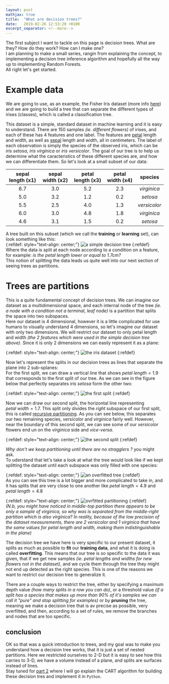```yaml
---
layout: post
mathjax: true
title:  "What are decision trees?"
date:   2019-02-26 12:53:20 +0100
excerpt_separator: <!--more-->
---
```


The first subject I want to tackle on this page is decision trees. What are they? How do they work? How can I make one?  
I am planning to make a small series, rangin from explaining the concept, to implementing a decision tree inference algorithm and hopefully all the way up to implementing Random Forests.  
All right let's get started.  
<!--more-->

# Example data
We are going to use, as an example, the Fisher Iris dataset (more info [here](https://en.wikipedia.org/wiki/Iris_flower_data_set)) and we are going to build a tree that can separate the different types of irises (classes), which is called a classification tree. 

This dataset is a simple, standard dataset in machine learning and it is easy to understand. 
There are  150 samples *(ie. different flowers)* of irises, and each of these has 4 features and one label. The features are [petal](https://en.wikipedia.org/wiki/Petal) length and width, as well as [sepal](https://en.wikipedia.org/wiki/Sepal) length and width, all in centimeters. The label of each observation is simply 
the species of the observed iris, which can be *iris setosa*, *iris virginica* or *iris versicolor*. The goal of our tree is to help us determine what the caracteristics of these different species are, and how we can differentiate them. 
So let's look at a small subset of our data:  

| sepal length (x1) | sepal width (x2) | petal length (x3) | petal width (x4) |   species    |
|:-----------------:|:----------------:|:-----------------:|:----------------:|:------------:|
|        6.7        |        3.0       |        5.2        |        2.3       |  *virginica* |
|        5.0        |        3.2       |        1.2        |        0.2       |   *setosa*   |
|        5.5        |        2.5       |        4.0        |        1.3       | *versicolor* |
|        6.0        |        3.0       |        4.8        |        1.8       |  *virginica* |
|        4.6        |        3.1       |        1.5        |        0.2       |   *setosa*   |

A tree built on this subset (which we call the **training** or **learning** set), can look something like this:  
{:refdef: style="text-align: center;"}
![a simple decision tree]({{site.baseurl}}/assets/images/simple_tree.svg)
{:refdef}
Where the data is split at each node according to a condition on a feature, for example: *is the petal length lower or equal to 1.7cm?*  
This notion of splitting the data leads us quite well into our next section of seeing trees as partitions. 

# Trees are partitions
This is a quite fundamental concept of decision trees. We can imagine our dataset as a multidimensional space, and each internal node of the tree *(ie. a node with a condition not a terminal, leaf node)* is a partition that splits the space into two subspaces.  
Here our dataset is 4 dimensional, however it is a little complicated for use humans to visually understand 4 dimensions, so let's imagine our dataset with only two dimensions. We will restrict our dataset to only petal length and width *(the 2 features which were used in the simple decision tree above)*. Since it is only 2 dimensions we can easily represent it as a plane:  

{:refdef: style="text-align: center;"}
![the iris dataset]({{site.baseurl}}/assets/images/iris_dataset_base.svg)
{:refdef}

Now let's represent the splits in our decision trees as lines that separate the plane into 2 sub-splanes:  
For the first split, we can draw a vertical line that shows  $petal\ length = 1.9$ that corresponds to the first split of our tree. As we can see in the figure below that perfectly separates *iris setosa* form the other two:  

{:refdef: style="text-align: center;"}
![the first split]({{site.baseurl}}/assets/images/iris_dataset_split_1.svg)
{:refdef}  

Now we can draw our second split, the horizontal line representing $petal\ width = 1.7$. This split only divides the *right* subspace of our first split, this is called [recursive partitioning](https://en.wikipedia.org/wiki/Recursive_partitioning). As you can see below, this separates our two remaining species, *versicolor* and *virginica* fairly well. However, near the boundary of this second split, we can see some of our *versicolor* flowers end un on the *virginica* side and *vice-versa*. 

{:refdef: style="text-align: center;"}
![the second split]({{site.baseurl}}/assets/images/iris_dataset_split_2.svg)
{:refdef}  

*Why don't we keep partitioning until there are no stragglers ?* you might ask.  
To uderstand that let's take a look at what the tree would look like if we kept splitting the dataset until each subspace was only filled with one species:  

{:refdef: style="text-align: center;"}
![an overfitted tree]({{site.baseurl}}/assets/images/overfitted_tree.svg)
{:refdef}  
As you can see this tree is a lot bigger and more complicated to take in, and it has splits that are very close to one another like $petal\ length = 4.9$ and $petal\ length = 4.8$ 

{:refdef: style="text-align: center;"}
![ovrfitted partitioning]({{site.baseurl}}/assets/images/iris_splits_overfit.svg)
{:refdef}  
*(N.b, you might have noticed in middle-top partition there appears to be only a sample of virginica, so why was is separated from the middle-right partition which is also virginica? In reality, because of the low precision of the dataset measurements, there are 2 versicolor and 1 virginica that have the same values for petal length and width, making them indistinguishable in the plane)*  

The decision tree we have here is very specific to our present dataset, it splits as much as possible to **fit** our **training data**, and what it is doing is called **overfitting**. This means that our tree is so specific to the data it was given, that if we get new samples *(ie. petal lengths and widths for new flowers not in the dataset)*, and we cycle them through the tree they might not end up detected as the right species. This is one of the reasons we want to restrict our decision tree to generalize it.  

There are a couple ways to restrict the tree, either by specifying a maximum depth value *(how many splits in a row you can do)*, or a threshold value *(if a split has a species that makes up more than 90% of it's samples we can call it "pure" and stop splitting for examples)* or by **pruning** the tree, meaning we make a decision tree that is av precise as possible, very overfitted, and then, according to a set of rules, we remove the branches and nodes that are too specific.  

## conclusion
OK so that was a quick introduction to trees, and my goal was to make you understand how a decision tree works, that it is just a set of nested partitions. Here we restricted ourselves to 2-D but it is easy to see how this carries to 3-D, we have a volume instead of a plane, and splits are surfaces instead of lines.  
Stay tuned for [part 2]() where I will go explain the CART algorithm for building these decision tres and implement it in `Python`.